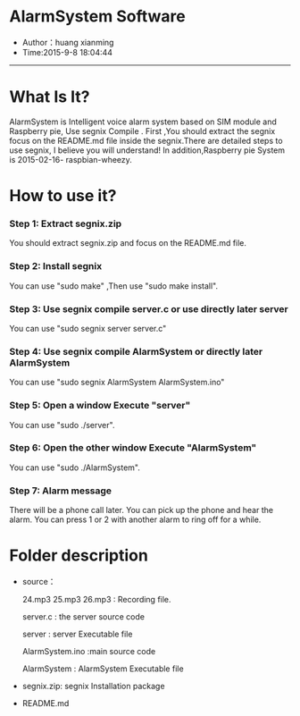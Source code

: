 
# AlarmSystem  Software

-	Author：huang xianming	
-	Time:2015-9-8 18:04:44

--------------------------------------------------------------------------------
# What Is It?
AlarmSystem is Intelligent voice alarm system based on SIM module and Raspberry
pie, Use segnix Compile . First ,You should extract the segnix focus on the 
README.md file inside the segnix.There are detailed steps to use segnix, I 
believe you will understand! In addition,Raspberry pie System is 2015-02-16-
raspbian-wheezy.

# How to use it?
### Step 1: Extract segnix.zip
You should extract segnix.zip and focus on the README.md file.

### Step 2: Install segnix
You can use "sudo make" ,Then use "sudo make install". 
 
### Step 3: Use segnix compile server.c or use directly later server
You can use "sudo segnix server server.c" 

### Step 4: Use segnix compile AlarmSystem or directly later AlarmSystem
You can use "sudo segnix AlarmSystem AlarmSystem.ino" 

### Step 5: Open a window Execute "server"
You can use "sudo ./server".

### Step 6: Open the other window Execute "AlarmSystem"
You can use "sudo ./AlarmSystem".

### Step 7: Alarm message
 There will be a phone call later. You can pick up the phone and hear the alarm.
You can press 1 or 2 with another alarm to ring off for a while.

# Folder description
-	source：
	
	24.mp3 25.mp3 26.mp3 : Recording file.

	server.c : the server source code
	
	server : server Executable file

	AlarmSystem.ino :main source code

	AlarmSystem : AlarmSystem Executable file

-	segnix.zip: segnix Installation package

-	README.md 	
